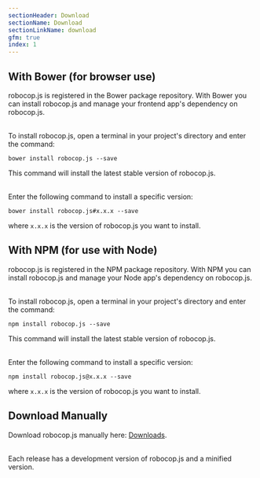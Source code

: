 ```yaml
---
sectionHeader: Download
sectionName: Download
sectionLinkName: download
gfm: true
index: 1
---
```


## With Bower (for browser use)
robocop.js is registered in the Bower package repository. With Bower you can install robocop.js and manage your frontend app's dependency on robocop.js.

<br>
To install robocop.js, open a terminal in your project's directory and enter the command:

`bower install robocop.js --save`

This command will install the latest stable version of robocop.js.

<br>
Enter the following command to install a specific version:

`bower install robocop.js#x.x.x --save`

where `x.x.x` is the version of robocop.js you want to install.

## With NPM (for use with Node)
robocop.js is registered in the NPM package repository. With NPM you can install robocop.js and manage your Node app's dependency on robocop.js.

<br>
To install robocop.js, open a terminal in your project's directory and enter the command:

`npm install robocop.js --save`

This command will install the latest stable version of robocop.js.

<br>
Enter the following command to install a specific version:

`npm install robocop.js@x.x.x --save`

where `x.x.x` is the version of robocop.js you want to install.


## Download Manually
Download robocop.js manually here: [Downloads](https://github.com/jmdobry/robocop.js/releases).

<br>
Each release has a development version of robocop.js and a minified version.
